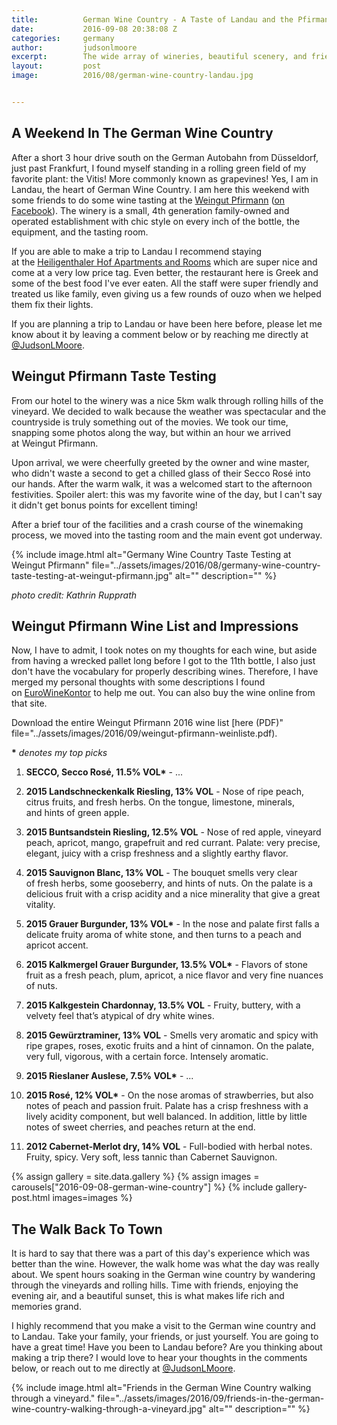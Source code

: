 ```yaml
---
title:			German Wine Country - A Taste of Landau and the Pfirmann Weingut
date:			2016-09-08 20:38:08 Z
categories:		germany
author:			judsonlmoore
excerpt:		The wide array of wineries, beautiful scenery, and friendly wine masters make German Wine Country a must-taste destination.
layout:			post
image:			2016/08/german-wine-country-landau.jpg


---
```


## A Weekend In The German Wine Country

After a short 3 hour drive south on the German Autobahn from Düsseldorf, just past Frankfurt, I found myself standing in a rolling green field of my favorite plant: the Vitis! More commonly known as grapevines! Yes, I am in Landau, the heart of German Wine Country. I am here this weekend with some friends to do some wine tasting at the [Weingut Pfirmann](http://www.weingut-pfirmann.de/) ([on Facebook](https://www.facebook.com/Weingut.Pfirmann/)). The winery is a small, 4th generation family-owned and operated establishment with chic style on every inch of the bottle, the equipment, and the tasting room.

If you are able to make a trip to Landau I recommend staying at the [Heiligenthaler Hof Apartments and Rooms](http://www.apartmenthaus-heiligenthaler-hof.de/) which are super nice and come at a very low price tag. Even better, the restaurant here is Greek and some of the best food I've ever eaten. All the staff were super friendly and treated us like family, even giving us a few rounds of ouzo when we helped them fix their lights.

If you are planning a trip to Landau or have been here before, please let me know about it by leaving a comment below or by reaching me directly at [@JudsonLMoore](http://twitter.com/judsonlmoore).

## Weingut Pfirmann Taste Testing

From our hotel to the winery was a nice 5km walk through rolling hills of the vineyard. We decided to walk because the weather was spectacular and the countryside is truly something out of the movies. We took our time, snapping some photos along the way, but within an hour we arrived at Weingut Pfirmann.

Upon arrival, we were cheerfully greeted by the owner and wine master, who didn't waste a second to get a chilled glass of their Secco Rosé into our hands. After the warm walk, it was a welcomed start to the afternoon festivities. Spoiler alert: this was my favorite wine of the day, but I can't say it didn't get bonus points for excellent timing!

After a brief tour of the facilities and a crash course of the winemaking process, we moved into the tasting room and the main event got underway.

{% include image.html alt="Germany Wine Country Taste Testing at Weingut Pfirmann" file="../assets/images/2016/08/germany-wine-country-taste-testing-at-weingut-pfirmann.jpg" alt="" description="" %}

_photo credit: Kathrin Rupprath_

## Weingut Pfirmann Wine List and Impressions

Now, I have to admit, I took notes on my thoughts for each wine, but aside from having a wrecked pallet long before I got to the 11th bottle, I also just don't have the vocabulary for properly describing wines. Therefore, I have merged my personal thoughts with some descriptions I found on [EuroWineKontor](https://euroweinkontor.de/de/shop/winzershop/pfirmann/) to help me out. You can also buy the wine online from that site.

Download the entire Weingut Pfirmann 2016 wine list [here (PDF)" file="../assets/images/2016/09/weingut-pfirmann-weinliste.pdf).

**\*** *denotes my top picks*

1. **SECCO, Secco Rosé, 11.5% VOL\*** - ...

2. **2015 Landschneckenkalk Riesling, 13% VOL** - Nose of ripe peach, citrus fruits, and fresh herbs. On the tongue, limestone, minerals, and hints of green apple.

3. **2015 Buntsandstein Riesling, 12.5% VOL** - Nose of red apple, vineyard peach, apricot, mango, grapefruit and red currant. Palate: very precise, elegant, juicy with a crisp freshness and a slightly earthy flavor.

4. **2015 Sauvignon Blanc, 13% VOL** - The bouquet smells very clear of fresh herbs, some gooseberry, and hints of nuts. On the palate is a delicious fruit with a crisp acidity and a nice minerality that give a great vitality.

5. **2015 Grauer Burgunder, 13% VOL\*** - In the nose and palate first falls a delicate fruity aroma of white stone, and then turns to a peach and apricot accent.

6. **2015 Kalkmergel Grauer Burgunder, 13.5% VOL\*** - Flavors of stone fruit as a fresh peach, plum, apricot, a nice flavor and very fine nuances of nuts.

7. **2015 Kalkgestein Chardonnay, 13.5% VOL** - Fruity, buttery, with a velvety feel that’s atypical of dry white wines.

8. **2015 Gewürztraminer, 13% VOL** - Smells very aromatic and spicy with ripe grapes, roses, exotic fruits and a hint of cinnamon. On the palate, very full, vigorous, with a certain force. Intensely aromatic.

9. **2015 Rieslaner Auslese, 7.5% VOL\*** - ...

10. **2015 Rosé, 12% VOL\*** - On the nose aromas of strawberries, but also notes of peach and passion fruit. Palate has a crisp freshness with a lively acidity component, but well balanced. In addition, little by little notes of sweet cherries, and peaches return at the end.

11. **2012 Cabernet-Merlot dry, 14% VOL** - Full-bodied with herbal notes. Fruity, spicy. Very soft, less tannic than Cabernet Sauvignon.

{% assign gallery = site.data.gallery %}
{% assign images = carousels["2016-09-08-german-wine-country"] %}
{% include gallery-post.html images=images %}

## The Walk Back To Town

It is hard to say that there was a part of this day's experience which was better than the wine. However, the walk home was what the day was really about. We spent hours soaking in the German wine country by wandering through the vineyards and rolling hills. Time with friends, enjoying the evening air, and a beautiful sunset, this is what makes life rich and memories grand.

I highly recommend that you make a visit to the German wine country and to Landau. Take your family, your friends, or just yourself. You are going to have a great time! Have you been to Landau before? Are you thinking about making a trip there? I would love to hear your thoughts in the comments below, or reach out to me directly at [@JudsonLMoore](http://twitter.com/judsonlmoore).

{% include image.html alt="Friends in the German Wine Country walking through a vineyard." file="../assets/images/2016/09/friends-in-the-german-wine-country-walking-through-a-vineyard.jpg" alt="" description="" %}
